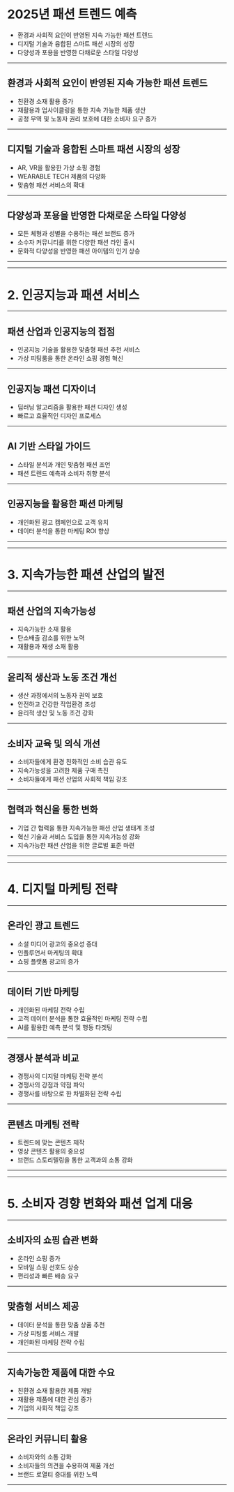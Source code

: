 # 2025년 패션 트렌드 예측

- 환경과 사회적 요인이 반영된 지속 가능한 패션 트렌드
- 디지털 기술과 융합된 스마트 패션 시장의 성장
- 다양성과 포용을 반영한 다채로운 스타일 다양성

---

## 환경과 사회적 요인이 반영된 지속 가능한 패션 트렌드
- 친환경 소재 활용 증가
- 재활용과 업사이클링을 통한 지속 가능한 제품 생산
- 공정 무역 및 노동자 권리 보호에 대한 소비자 요구 증가

---

## 디지털 기술과 융합된 스마트 패션 시장의 성장
- AR, VR을 활용한 가상 쇼핑 경험
- WEARABLE TECH 제품의 다양화
- 맞춤형 패션 서비스의 확대

---

## 다양성과 포용을 반영한 다채로운 스타일 다양성
- 모든 체형과 성별을 수용하는 패션 브랜드 증가
- 소수자 커뮤니티를 위한 다양한 패션 라인 출시
- 문화적 다양성을 반영한 패션 아이템의 인기 상승

---

---

# 2. 인공지능과 패션 서비스

---

## 패션 산업과 인공지능의 접점

- 인공지능 기술을 활용한 맞춤형 패션 추천 서비스
- 가상 피팅룸을 통한 온라인 쇼핑 경험 혁신

---

## 인공지능 패션 디자이너

- 딥러닝 알고리즘을 활용한 패션 디자인 생성
- 빠르고 효율적인 디자인 프로세스

---

## AI 기반 스타일 가이드

- 스타일 분석과 개인 맞춤형 패션 조언
- 패션 트렌드 예측과 소비자 취향 분석

---

## 인공지능을 활용한 패션 마케팅

- 개인화된 광고 캠페인으로 고객 유치
- 데이터 분석을 통한 마케팅 ROI 향상

---

---

# 3. 지속가능한 패션 산업의 발전

---

## 패션 산업의 지속가능성

- 지속가능한 소재 활용
- 탄소배출 감소를 위한 노력
- 재활용과 재생 소재 활용

---

## 윤리적 생산과 노동 조건 개선

- 생산 과정에서의 노동자 권익 보호
- 안전하고 건강한 작업환경 조성
- 윤리적 생산 및 노동 조건 강화

---

## 소비자 교육 및 의식 개선

- 소비자들에게 환경 친화적인 소비 습관 유도
- 지속가능성을 고려한 제품 구매 촉진
- 소비자들에게 패션 산업의 사회적 책임 강조

---

## 협력과 혁신을 통한 변화

- 기업 간 협력을 통한 지속가능한 패션 산업 생태계 조성
- 혁신 기술과 서비스 도입을 통한 지속가능성 강화
- 지속가능한 패션 산업을 위한 글로벌 표준 마련

---

---

# 4. 디지털 마케팅 전략

---

## 온라인 광고 트렌드

- 소셜 미디어 광고의 중요성 증대
- 인플루언서 마케팅의 확대
- 쇼핑 플랫폼 광고의 증가

---

## 데이터 기반 마케팅

- 개인화된 마케팅 전략 수립
- 고객 데이터 분석을 통한 효율적인 마케팅 전략 수립
- AI를 활용한 예측 분석 및 행동 타겟팅

---

## 경쟁사 분석과 비교

- 경쟁사의 디지털 마케팅 전략 분석
- 경쟁사의 강점과 약점 파악
- 경쟁사를 바탕으로 한 차별화된 전략 수립

---

## 콘텐츠 마케팅 전략

- 트렌드에 맞는 콘텐츠 제작
- 영상 콘텐츠 활용의 중요성
- 브랜드 스토리텔링을 통한 고객과의 소통 강화

---

---

# 5. 소비자 경향 변화와 패션 업계 대응

---

## 소비자의 쇼핑 습관 변화
- 온라인 쇼핑 증가
- 모바일 쇼핑 선호도 상승
- 편리성과 빠른 배송 요구

---

## 맞춤형 서비스 제공
- 데이터 분석을 통한 맞춤 상품 추천
- 가상 피팅룸 서비스 개발
- 개인화된 마케팅 전략 수립

---

## 지속가능한 제품에 대한 수요
- 친환경 소재 활용한 제품 개발
- 재활용 제품에 대한 관심 증가
- 기업의 사회적 책임 강조

---

## 온라인 커뮤니티 활용
- 소비자와의 소통 강화
- 소비자들의 의견을 수용하여 제품 개선
- 브랜드 로열티 증대를 위한 노력

---